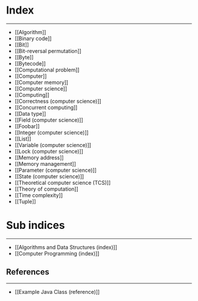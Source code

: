 # Index
---
- [[Algorithm]]
- [[Binary code]]
- [[Bit]]
- [[Bit-reversal permutation]]
- [[Byte]]
- [[Bytecode]]
- [[Computational problem]]
- [[Computer]]
- [[Computer memory]]
- [[Computer science]]
- [[Computing]]
- [[Correctness (computer science)]]
- [[Concurrent computing]]
- [[Data type]]
- [[Field (computer science)]]
- [[Foobar]]
- [[Integer (computer science)]]
- [[List]]
- [[Variable (computer science)]]
- [[Lock (computer science)]]
- [[Memory address]]
- [[Memory management]]
- [[Parameter (computer science)]]
- [[State (computer science)]]
- [[Theoretical computer science (TCS)]]
- [[Theory of computation]]
- [[Time complexity]]
- [[Tuple]]

# Sub indices
---
- [[Algorithms and Data Structures (index)]]
- [[Computer Programming (index)]]

## References
---
- [[Example Java Class (reference)]]